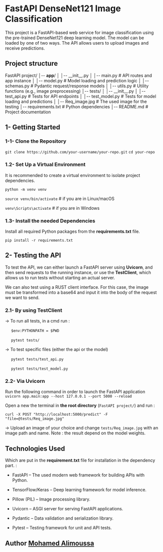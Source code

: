 
# FastAPI DenseNet121 Image Classification

This project is a FastAPI-based web service for image classification using the pre-trained DenseNet121 deep learning model. The model can be loaded by one of two ways. The API allows users to upload images and receive predictions. 
  
## Project structure

FastAPI project/
│-- **app**/
│ │--  \_\_init\_\_.py
│ │-- main.py # API routes and app instance
│ │-- model.py # Model loading and prediction logic
│ │-- schemas.py # Pydantic request/response models
│ │-- utils.py # Utility functions (e.g., image preprocessing)
│-- tests/
│ │--  \_\_init\_\_.py
│ │-- test_api.py # Tests for API endpoints
│ │-- test_model.py # Tests for model loading and predictions
│ │-- Req_image.jpg # The used image for the testing 
│-- requirements.txt # Python dependencies
│-- README.md # Project documentation


## 1- Getting Started

  
### 1-1- Clone the Repository

`git clone https://github.com/your-username/your-repo.git`
`cd your-repo`

### 1.2- Set Up a Virtual Environment

It is recommended to create a virtual environment to isolate project dependencies.

 `python -m venv venv `

 `source venv/bin/activate` # if you are in Linux/macOS

 `venv\Scripts\activate` # if you are in Windows

### 1.3- Install the needed Dependencies

Install all required Python packages from the __requirements.txt__ file.

 `pip install -r requirements.txt `

  
  

## 2- Testing the API

To test the API, we can either launch a FastAPI server using **Uvicorn**, and then send requests to the running instance, or use the **TestClient**, which allows us to run tests without starting an actual server.

We can also test using a RUST client interface. For this case, the image must be transformed into a base64 and input it into the body of the request we want to send.

### 2.1- By using TestClient

&rarr; To run all tests, in a cmd run  :

&nbsp;&nbsp;&nbsp;&nbsp; `$env:PYTHONPATH = $PWD`

&nbsp;&nbsp;&nbsp;&nbsp; `pytest tests/`

&rarr; To test specific files (either the api or the model)

&nbsp;&nbsp;&nbsp;&nbsp; `pytest tests/test_api.py`

&nbsp;&nbsp;&nbsp;&nbsp; `pytest tests/test_model.py`

  

### 2.2- Via Uvicorn

Run the following command in order to launch the FastAPI application
`uvicorn app.main:app --host 127.0.0.1 --port 5000 --reload`

Open a new the terminal in **the root directory** (`FastAPI project/`) and run :

`curl -X POST "http://localhost:5000/predict" -F "file=@tests/Req_image.jpg"`

&rarr;  Upload an image of your choice and change `tests/Req_image.jpg` with an image path and name.
  Note : the result depend on the model weights.
  

## Technologies Used

Which are put in the **requirement.txt** file for installation in the dependency part. :

* FastAPI – The used modern web framework for building APIs with Python.

* TensorFlow/Keras –  Deep learning framework for model inference.

* Pillow (PIL) – Image processing library.

* Uvicorn – ASGI server for serving FastAPI applications.

* Pydantic – Data validation and serialization library.

* Pytest – Testing framework for unit and API tests.

## Author [Mohamed Alimoussa](https://gist.github.com/Mohamed111995)
